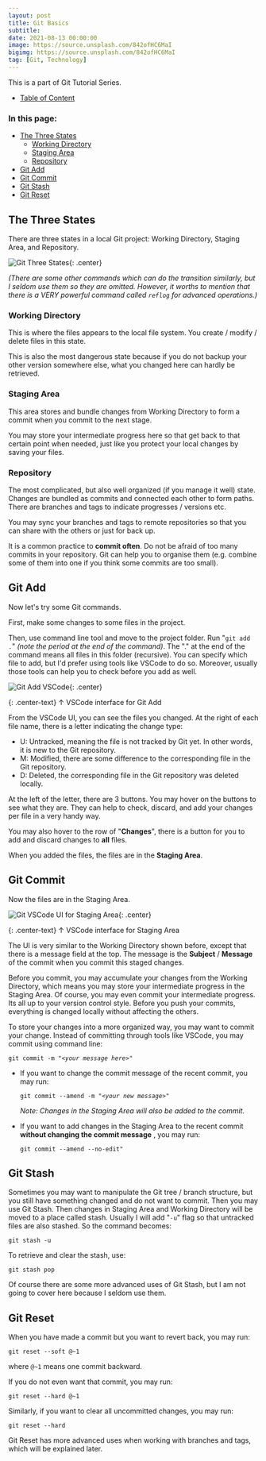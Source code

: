 ```yaml
---
layout: post
title: Git Basics
subtitle:
date: 2021-08-13 00:00:00
image: https://source.unsplash.com/842ofHC6MaI
bigimg: https://source.unsplash.com/842ofHC6MaI
tag: [Git, Technology]
---
```


This is a part of Git Tutorial Series.

- [Table of Content](../2021-02-26-git-tutorial-series/)

### In this page:

- [The Three States](#the-three-states)
  - [Working Directory](#working-directory)
  - [Staging Area](#staging-area)
  - [Repository](#repository)
- [Git Add](#git-add)
- [Git Commit](#git-commit)
- [Git Stash](#git-stash)
- [Git Reset](#git-reset)

## The Three States

There are three states in a local Git project: Working Directory, Staging Area, and Repository.

![Git Three States](../img/work/git/git-three-states.png){: .center}

_(There are some other commands which can do the transition similarly, but I seldom use them so they are omitted. However, it worths to mention that there is a VERY powerful command called `reflog` for advanced operations.)_

### Working Directory

This is where the files appears to the local file system. You create / modify / delete files in this state.

This is also the most dangerous state because if you do not backup your other version somewhere else, what you changed here can hardly be retrieved.

### Staging Area

This area stores and bundle changes from Working Directory to form a commit when you commit to the next stage.

You may store your intermediate progress here so that get back to that certain point when needed, just like you protect your local changes by saving your files.

### Repository

The most complicated, but also well organized (if you manage it well) state. Changes are bundled as commits and connected each other to form paths. There are branches and tags to indicate progresses / versions etc.

You may sync your branches and tags to remote repositories so that you can share with the others or just for back up.

It is a common practice to **commit often**. Do not be afraid of too many commits in your repository. Git can help you to organise them (e.g. combine some of them into one if you think some commits are too small).

## Git Add

Now let's try some Git commands.

First, make some changes to some files in the project.

Then, use command line tool and move to the project folder. Run "`git add .`" _(note the period at the end of the command)_. The "." at the end of the command means all files in this folder (recursive). You can specify which file to add, but I'd prefer using tools like VSCode to do so. Moreover, usually those tools can help you to check before you add as well.

![Git Add VSCode](../img/work/git/git-add-vscode.png){: .center}

{: .center-text}
↑ VSCode interface for Git Add

From the VSCode UI, you can see the files you changed. At the right of each file name, there is a letter indicating the change type:

- U: Untracked, meaning the file is not tracked by Git yet. In other words, it is new to the Git repository.
- M: Modified, there are some difference to the corresponding file in the Git repository.
- D: Deleted, the corresponding file in the Git repository was deleted locally.

At the left of the letter, there are 3 buttons. You may hover on the buttons to see what they are. They can help to check, discard, and add your changes per file in a very handy way.

You may also hover to the row of "**Changes**", there is a button for you to add and discard changes to **all** files.

When you added the files, the files are in the **Staging Area**.

## Git Commit

Now the files are in the Staging Area.

![Git VSCode UI for Staging Area](../img/work/git/git-staging-area-vscode.png){: .center}

{: .center-text}
↑ VSCode interface for Staging Area

The UI is very similar to the Working Directory shown before, except that there is a message field at the top. The message is the **Subject** / **Message** of the commit when you commit this staged changes.

Before you commit, you may accumulate your changes from the Working Directory, which means you may store your intermediate progress in the Staging Area. Of course, you may even commit your intermediate progress. Its all up to your version control style. Before you push your commits, everything is changed locally without affecting the others.

To store your changes into a more organized way, you may want to commit your change. Instead of committing through tools like VSCode, you may commit using command line:

`git commit -m "`_`<your message here>`_`"`

- If you want to change the commit message of the recent commit, you may run:

  `git commit --amend -m "`_`<your new message>`_`"`

  _Note: Changes in the Staging Area will also be added to the commit._

- If you want to add changes in the Staging Area to the recent commit **without changing the commit message** , you may run:

  `git commit --amend --no-edit"`

## Git Stash

Sometimes you may want to manipulate the Git tree / branch structure, but you still have something changed and do not want to commit. Then you may use Git Stash. Then changes in Staging Area and Working Directory will be moved to a place called stash. Usually I will add "`-u`" flag so that untracked files are also stashed. So the command becomes:

`git stash -u`

To retrieve and clear the stash, use:

`git stash pop`

Of course there are some more advanced uses of Git Stash, but I am not going to cover here because I seldom use them.

## Git Reset

When you have made a commit but you want to revert back, you may run:

`git reset --soft @~1`

where `@~1` means one commit backward.

If you do not even want that commit, you may run:

`git reset --hard @~1`

Similarly, if you want to clear all uncommitted changes, you may run:

`git reset --hard`

Git Reset has more advanced uses when working with branches and tags, which will be explained later.
